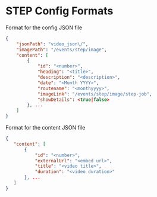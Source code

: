 # STEP Config Formats
Format for the config JSON file
```JSON stepconfig.json
{
    "jsonPath": "video_json\/",
    "imagePath": "/events/step/image",
    "content": [
        {
            "id": "<number>",
            "heading": "<title>",
            "description": "<description>",
            "date": "<Month YYYY>",
            "routename": "<monthyyyy>",
            "imageLink": "/events/step/image/step-job",
            "showDetails": <true|false>
        }, ...
    ]
}
 ```
 Format for the content JSON file
 ```JSON <routename.json>
 {
    "content": [
        {
            "id": "<number>",
            "externalUrl": "<embed url>",
            "title": "<video title>",
            "duration": "<video duration>"
        }, ...
    ]
 }
 ```